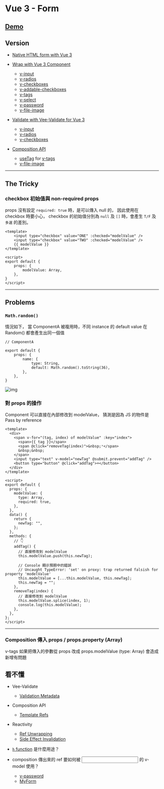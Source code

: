 # Vue 3 - Form

## [Demo](https://deepjavascript.github.io/vite-a-bit/vue3-form/louis/)

## Version

- [Native HTML form with Vue 3](https://github.com/DeepJavaScript/vite-a-bit/tree/20210115.louis.vue3-form.2/vue3-form)
- [Wrap with Vue 3 Component](https://github.com/DeepJavaScript/vite-a-bit/tree/20210219.louis.vue3-form.3/vue3-form)
  - [v-input](https://github.com/DeepJavaScript/vite-a-bit/tree/20210219.louis.vue3-form.3/vue3-form/src/components/v-input.vue)
  - [v-radios](https://github.com/DeepJavaScript/vite-a-bit/tree/20210219.louis.vue3-form.3/vue3-form/src/components/v-radios.vue)
  - [v-checkboxes](https://github.com/DeepJavaScript/vite-a-bit/tree/20210219.louis.vue3-form.3/vue3-form/src/components/v-checkboxes.vue)
  - [v-addable-checkboxes](https://github.com/DeepJavaScript/vite-a-bit/tree/20210219.louis.vue3-form.3/vue3-form/src/components/v-addable-checkboxes.vue)
  - [v-tags](https://github.com/DeepJavaScript/vite-a-bit/tree/20210219.louis.vue3-form.3/vue3-form/src/components/v-tags.vue)
  - [v-select](https://github.com/DeepJavaScript/vite-a-bit/tree/20210219.louis.vue3-form.3/vue3-form/src/components/v-select.vue)
  - [v-password](https://github.com/DeepJavaScript/vite-a-bit/tree/20210219.louis.vue3-form.3/vue3-form/src/components/v-password.vue)
  - [v-file-image](https://github.com/DeepJavaScript/vite-a-bit/tree/20210219.louis.vue3-form.3/vue3-form/src/components/v-file-image.vue)
- [Validate with Vee-Validate for Vue 3](https://github.com/DeepJavaScript/vite-a-bit/tree/20210312.louis.vue3-form.4/vue3-form)
  - [v-input](https://github.com/DeepJavaScript/vite-a-bit/tree/20210312.louis.vue3-form.4/vue3-form/src/components/v-input.vue)
  - [v-radios](https://github.com/DeepJavaScript/vite-a-bit/tree/20210312.louis.vue3-form.4/vue3-form/src/components/v-radios.vue)
  - [v-checkboxes](https://github.com/DeepJavaScript/vite-a-bit/tree/20210312.louis.vue3-form.4/vue3-form/src/components/v-checkboxes.vue)

- [Composition API](https://github.com/DeepJavaScript/vite-a-bit/tree/20210326.louis.vue3-form.5/vue3-form)
  - [useTag](https://github.com/DeepJavaScript/vite-a-bit/tree/20210326.louis.vue3-form.5/vue3-form/src/compositions/useTags.js) for [v-tags](https://github.com/DeepJavaScript/vite-a-bit/tree/20210326.louis.vue3-form.5/vue3-form/src/components/v-tags.vue)
  - [v-file-image](https://github.com/DeepJavaScript/vite-a-bit/tree/20210326.louis.vue3-form.5/vue3-form/src/components/v-file-image.vue)


---

## The Tricky

### checkbox 初始值與 non-required props

props 沒有設定 `required: true` 時，是可以傳入 null 的，
因此使用在 checkbox 時要小心，
checkbox 的初始值分別為 `null` 及 `[]` 時，會產生 `T/F` 及 `多選` 的差別。

```
<template>
	<input type="checkbox" value="ONE" :checked="modelValue" />
	<input type="checkbox" value="TWO" :checked="modelValue" />
	{{ modelValue }}
</template>

<script>
export default {
	props: {
		modelValue: Array,
	},
}
</script>
```

---

## Problems

### `Math.random()`

情況如下，
當 ComponentA 被複用時，不同 instance 的 default value 在 Random() 都會產生出同一個值

```javascript=
// ComponentA

export default {
	props: {
		name: {
			type: String,
			default: Math.random().toString(36),
		},
	},
}
```

![img](https://i.imgur.com/QTqTNBZ.png)

### 對 props 的操作

Component 可以直接在內部修改到 modelValue，
猜測是因為 JS 的物件是 Pass by reference

```
<template>
  <div>
    <span v-for="(tag, index) of modelValue" :key="index">
      <span>{{ tag }}</span>
      <span @click="removeTag(index)">&nbsp;ˣ</span>
      &nbsp;&nbsp;
    </span>
    <input type="text" v-model="newTag" @submit.prevent="addTag" />
    <button type="button" @click="addTag">+</button>
  </div>
</template>

<script>
export default {
  props: {
    modelValue: {
      type: Array,
      required: true,
    },
  },
  data() {
    return {
      newTag: "",
    };
  },
  methods: {
    // 👇
    addTag() {
      // 直接修改到 modelValue
      this.modelValue.push(this.newTag);
      
      // Console 顯示預期中的錯誤
      // Uncaught TypeError: 'set' on proxy: trap returned falsish for property 'modelValue'
      this.modelValue = [...this.modelValue, this.newTag];
      this.newTag = "";
    },
    removeTag(index) {
      // 直接修改到 modelValue
      this.modelValue.splice(index, 1);
      console.log(this.modelValue);
    },
  },
};
</script>

```

---

### Composition 傳入 props / props.property (Array)

v-tags 如果把傳入的參數從 props 改成 props.modelValue (type: Array)
會造成新增有問題

## 看不懂

- Vee-Validate
  - [Validation Metadata](https://vee-validate.logaretm.com/v4/guide/components/validation#validation-metadata)
- Composition API
  - [Template Refs](https://v3.vuejs.org/guide/composition-api-template-refs.html)
- Reactivity
  - [Ref Unwrapping](https://v3.vuejs.org/guide/reactivity-fundamentals.html#ref-unwrapping)
  - [Side Effect Invalidation](https://v3.vuejs.org/guide/reactivity-computed-watchers.html#side-effect-invalidation)

- [`h` function](https://v3.vuejs.org/guide/composition-api-setup.html#usage-with-templates) 是什麼用途？
- composition 傳出來的 ref 要如何被 <input> 的 v-model 使用？
  - [v-password](https://github.com/DeepJavaScript/vite-a-bit/tree/20210326.louis.vue3-form.tmp/vue3-form/src/components/v-password.vue)
  - [MyForm](https://github.com/DeepJavaScript/vite-a-bit/tree/20210326.louis.vue3-form.tmp/vue3-form/src/views/MyForm.vue)

